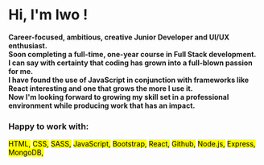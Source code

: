 # Hi, I'm Iwo ! 

**Career-focused, ambitious, creative Junior Developer and UI/UX enthusiast.**<br />
**Soon completing a full-time, one-year course in Full Stack development.**<br />
**I can say with certainty that coding has grown into a full-blown passion for me.**<br />
**I have found the use of JavaScript in conjunction with frameworks like React interesting and one that grows the more I use it.**<br />
**Now I'm looking forward to growing my skill set in a professional environment while producing work that has an impact.**<br />



 ### ​Happy to work with: 
<mark>HTML,</mark>
<mark>CSS,</mark>
<mark>SASS,</mark>
<mark>JavaScript,</mark>
<mark>Bootstrap,</mark>
<mark>React,</mark>
<mark>Github,</mark>
<mark>Node.js,</mark>
<mark>Express,</mark>
<mark>MongoDB,</mark>
​


​

